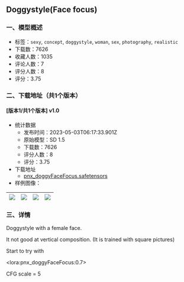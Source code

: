 ## Doggystyle(Face focus)
### 一、模型概述

- 标签：`sexy`, `concept`, `doggystyle`, `woman`, `sex`, `photography`, `realistic`
- 下载数：7626
- 收藏人数：1035
- 评论人数：7
- 评分人数：8
- 评分：3.75

### 二、下载地址（共1个版本）

#### [版本1/共1个版本] v1.0

- 统计数据
  - 发布时间：2023-05-03T06:17:33.901Z
  - 原始模型：SD 1.5
  - 下载数：7626
  - 评分人数：8
  - 评分：3.75
- 下载地址
  - [pnx_doggyFaceFocus.safetensors](https://civitai.com/api/download/models/61160)
- 样例图像：

| <img src="https://image.civitai.com/xG1nkqKTMzGDvpLrqFT7WA/a928b028-8aeb-4b2e-bc85-36c2b436a3a8/width=450/670356.jpeg" /> | <img src="https://image.civitai.com/xG1nkqKTMzGDvpLrqFT7WA/12c7331f-47cc-4bc0-9617-6e7d42f4e1b3/width=450/670363.jpeg" /> | <img src="https://image.civitai.com/xG1nkqKTMzGDvpLrqFT7WA/7e06e477-8738-4382-a3c3-0560583f3a57/width=450/670364.jpeg" /> | <img src="https://image.civitai.com/xG1nkqKTMzGDvpLrqFT7WA/e5728d2e-3f08-4915-8de4-a6e7cff67977/width=450/670366.jpeg" /> |
| ---- | ---- | ---- | ---- |


### 三、详情
<p>Doggystyle with a female face.</p><p>It not good at vertical composition. (It is trained with square pictures)</p><p></p><p>Start to try with</p><p> &lt;lora:pnx_doggyFaceFocus:0.7&gt;</p><p> CFG scale = 5</p>